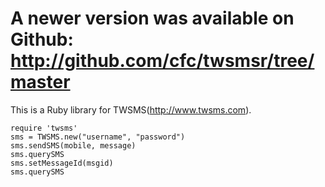 # A newer version was available on Github: http://github.com/cfc/twsmsr/tree/master #

This is a Ruby library for TWSMS(http://www.twsms.com).

```
require 'twsms'
sms = TWSMS.new("username", "password")
sms.sendSMS(mobile, message)
sms.querySMS
sms.setMessageId(msgid)
sms.querySMS
```
